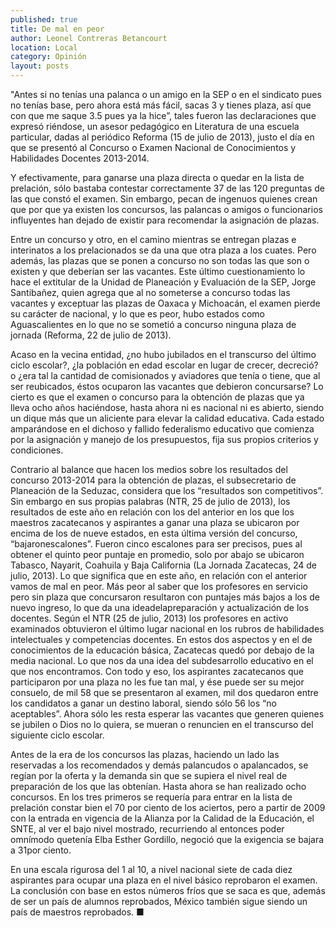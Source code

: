 ```yaml
---
published: true
title: De mal en peor
author: Leonel Contreras Betancourt
location: Local
category: Opinión
layout: posts
---
```


"Antes si no tenías una palanca o un amigo en la SEP o en el sindicato pues no tenías base, pero ahora está más fácil, sacas 3 y tienes plaza, así que con que me saque 3.5 pues ya la hice”, tales fueron las declaraciones que expresó riéndose, un asesor pedagógico en Literatura de una escuela particular, dadas al periódico Reforma (15 de julio de 2013), justo el día en que se presentó al Concurso o Examen Nacional de Conocimientos y Habilidades Docentes 2013-2014.

Y efectivamente, para ganarse una plaza directa o quedar en la lista de prelación, sólo bastaba contestar correctamente 37 de las 120 preguntas de las que constó el examen. Sin embargo, pecan de ingenuos quienes crean que por que ya existen los concursos, las palancas o amigos o funcionarios influyentes han dejado de existir para recomendar la asignación de plazas.

Entre un concurso y otro, en el camino mientras se entregan plazas e interinatos a los prelacionados se da una que otra plaza a los cuates. Pero además, las plazas que se ponen a concurso no son todas las que son o existen y que deberían ser las vacantes. Este último cuestionamiento lo hace el extitular de la Unidad de Planeación y Evaluación de la SEP, Jorge Santibañez, quien agrega que al no someterse a concurso todas las vacantes y exceptuar las plazas de Oaxaca y Michoacán, el examen pierde su carácter de nacional, y lo que es peor, hubo estados como Aguascalientes en lo que no se sometió a concurso ninguna plaza de jornada (Reforma, 22 de julio de 2013). 

Acaso en la vecina entidad, ¿no hubo jubilados en el transcurso del último ciclo escolar?, ¿la población en edad escolar en lugar de crecer, decreció? o ¿era tal la cantidad de comisionados y aviadores que tenía o tiene, que al ser reubicados, éstos ocuparon las vacantes que debieron concursarse? Lo cierto es que el examen o concurso para la obtención de plazas que ya lleva ocho años haciéndose, hasta ahora ni es nacional ni es abierto, siendo un dique más que un aliciente para elevar la calidad educativa. Cada estado amparándose en el dichoso y fallido federalismo educativo que comienza por la asignación y manejo de los presupuestos, fija sus propios criterios y condiciones.      

Contrario al balance que hacen los medios sobre los resultados del concurso 2013-2014 para la obtención de plazas, el subsecretario de Planeación de la Seduzac, considera que los “resultados son competitivos”. Sin embargo en sus propias palabras (NTR, 25 de julio de 2013), los resultados de este año en relación con los del anterior en los que los maestros zacatecanos y aspirantes a ganar una plaza se ubicaron por encima de los de nueve estados, en esta última versión del concurso, “bajaronescalones”. 
Fueron cinco escalones para ser precisos, pues al obtener el quinto peor puntaje en promedio, solo por abajo se ubicaron Tabasco, Nayarit, Coahuila y Baja California (La Jornada Zacatecas, 24 de julio, 2013). Lo que significa que en este año, en relación con el anterior vamos de mal en peor. Más peor al saber que los profesores en servicio pero sin plaza que concursaron resultaron con puntajes más bajos a los de nuevo ingreso, lo que da una ideadelapreparación y actualización de los docentes. Según el NTR (25 de julio, 2013) los profesores en activo examinados obtuvieron el último lugar nacional en los rubros de habilidades intelectuales y competencias docentes. En estos dos aspectos y en el de conocimientos de la educación básica, Zacatecas quedó por debajo de la media nacional. Lo que nos da una idea del subdesarrollo educativo en el que nos encontramos. Con todo y eso, los aspirantes zacatecanos que participaron por una plaza no les fue tan mal, y ése puede ser su mejor consuelo, de mil 58 que se presentaron al examen, mil dos quedaron entre los candidatos a ganar un destino laboral, siendo sólo 56 los “no aceptables”. Ahora sólo les resta esperar las vacantes que generen quienes se jubilen o Dios no lo quiera, se mueran o renuncien en el transcurso del siguiente ciclo escolar. 

Antes de la era de los concursos las plazas, haciendo un lado las reservadas a los recomendados y demás palancudos o apalancados, se regían por la oferta y la demanda sin que se supiera el nivel real de preparación de los que las obtenían. Hasta ahora se han realizado ocho concursos. En los tres primeros se requería para entrar en la lista de prelación constar bien el 70 por ciento de los aciertos, pero a partir de 2009 con la entrada en vigencia de la Alianza por la Calidad de la Educación, el SNTE, al ver el bajo nivel mostrado, recurriendo al entonces poder omnímodo quetenía Elba Esther Gordillo, negoció que la exigencia se bajara a 31por ciento. 

En una escala rigurosa del 1 al 10, a nivel nacional siete de cada diez aspirantes para ocupar una plaza en el nivel básico reprobaron el examen. La conclusión con base en estos números fríos que se saca es que, además de ser un país de alumnos reprobados, México también sigue siendo un país de maestros reprobados. ■
